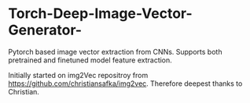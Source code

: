 # Torch-Deep-Image-Vector-Generator-
Pytorch based image vector extraction from CNNs. Supports both pretrained and finetuned model feature extraction. 

Initially started on img2Vec repositroy from https://github.com/christiansafka/img2vec. Therefore deepest thanks to Christian.
